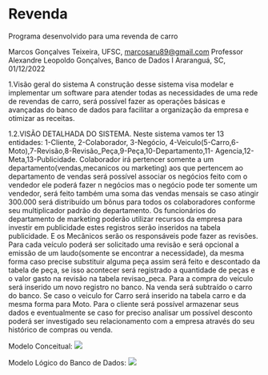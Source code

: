 # Revenda
Programa desenvolvido para uma revenda de carro

Marcos Gonçalves Teixeira, UFSC, marcosaru89@gmail.com
Professor Alexandre Leopoldo Gonçalves, Banco de Dados I
Araranguá, SC, 01/12/2022

1.Visão geral do sistema
A construção desse sistema visa modelar e implementar um software para atender todas as 
necessidades de uma rede de revendas de carro, será possível fazer as operações básicas e 
avançadas do banco de dados para facilitar a organização da empresa e otimizar as receitas.

1.2.VISÃO DETALHADA DO SISTEMA.
Neste sistema vamos ter 13 entidades: 1-Cliente, 2-Colaborador, 3-Negócio,
4-Veiculo(5-Carro,6-Moto),7-Revisão,8-Revisão_Peça,9-Peça,10-Departamento,11-
Agencia,12-Meta,13-Publicidade.
 Colaborador irá pertencer somente a um departamento(vendas,mecanicos ou marketing) aos
que pertencem ao departamento de vendas será possível associar os negócios feito com o 
vendedor ele poderá fazer n negócios mas o negócio pode ter somente um vendedor, será feito 
também uma soma das vendas mensais se caso atingir 300.000 será distribuído um bônus para 
todos os colaboradores conforme seu multiplicador padrão do departamento. Os funcionários do 
departamento de marketing poderão utilizar recursos da empresa para investir em publicidade estes
registros serão inseridos na tabela publicidade. E os Mecânicos serão os responsáveis pode fazer 
as revisões.
Para cada veículo poderá ser solicitado uma revisão e será opcional a emissão de um 
laudo(somente se encontrar a necessidade), da mesma forma caso precise substituir alguma peça 
assim será feito e descontado da tabela de peça, se isso acontecer será registrado a quantidade de 
peças e o valor gasto na revisão na tabela revisao_peca.
Para a compra do veiculo será inserido um novo registro no banco. Na venda será subtraído o carro 
do banco. Se caso o veiculo for Carro será inserido na tabela carro e da mesma forma para Moto.
Para o cliente será possível armazenar seus dados e eventualmente se caso for preciso 
analisar um possível desconto poderá ser investigado seu relacionamento com a empresa através 
do seu histórico de compras ou venda.


Modelo Conceitual: 
<img src="https://i.postimg.cc/TPf6wL0y/Conceitual.jpg" />

Modelo Lógico do Banco de Dados:
<img src="https://uploaddeimagens.com.br/imagens/kdkS3CA"/>

